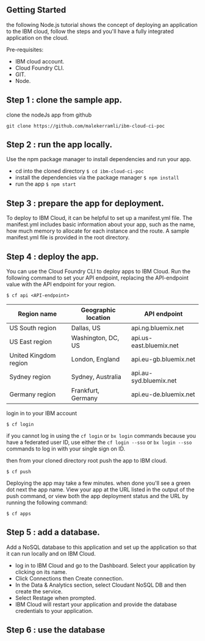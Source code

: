 
Getting Started
------------
the following Node.js tutorial shows the concept of deploying an application to the IBM cloud, follow the steps and you'll have a fully integrated application on the cloud.  

Pre-requisites: 
 * IBM cloud account.
 * Cloud Foundry CLI.
 * GIT.
 * Node.
 
## Step 1 : clone the sample app.
clone the nodeJs app from github 

```
git clone https://github.com/malekerramli/ibm-cloud-ci-poc
```
## Step 2 : run the app locally.
Use the npm package manager to install dependencies and run your app.
  * cd into the cloned directory  ``$ cd ibm-cloud-ci-poc``
  * install the dependencies via the package manager ``$ npm install``
  * run the app  ``$ npm start``

 
## Step 3 : prepare the app for deployment.
To deploy to IBM Cloud, it can be helpful to set up a manifest.yml file. 
The manifest.yml includes basic information about your app, such as the name, 
how much memory to allocate for each instance and the route. 
A sample manifest.yml file is provided in the root directory.
 
## Step 4 : deploy the app.
You can use the Cloud Foundry CLI to deploy apps to IBM Cloud.
Run the following command to set your API endpoint, replacing the API-endpoint value with the API endpoint for your region.

```$ cf api <API-endpoint>```

   | **Region name** | **Geographic location** | **API endpoint** |
   |-----------------|-------------------------|-------------------|
   | US South region | Dallas, US | api.ng.bluemix.net |
   | US East region | Washington, DC, US | api.us-east.bluemix.net |
   | United Kingdom region | London, England | api.eu-gb.bluemix.net |
   | Sydney region | Sydney, Australia | api.au-syd.bluemix.net |
   | Germany region | Frankfurt, Germany | api.eu-de.bluemix.net |
   
 login in to your IBM account
 
 ```
 $ cf login
 ```
if you cannot log in using the ```cf login``` or ```bx login``` commands because you have a federated user ID, use either the ```cf login --sso``` or ```bx login --sso``` commands to log in with your single sign on ID.

then from your cloned directory root push the app to IBM cloud.
```
$ cf push 
```

Deploying the app may take a few minutes. when done you'll see a green dot next the app name. View your app at the URL listed in the output of the push command, or view both the app deployment status and the URL by running the following command:

```
$ cf apps
``` 
 ## Step 5 : add a database.
 Add a NoSQL database to this application and set up the application so that it can run locally and on IBM Cloud.
   
  * log in to IBM Cloud and go to the Dashboard. Select your application by clicking on its name.
  * Click Connections then Create connection.
  * In the Data & Analytics section, select Cloudant NoSQL DB and then create the service.
  * Select Restage when prompted.
  * IBM Cloud will restart your application and provide the database credentials to your application.
  
 ## Step 6 : use the database
 

 
